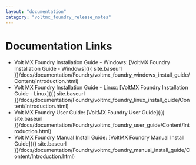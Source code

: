 ```yaml
---
layout: "documentation"
category: "voltmx_foundry_release_notes"
---
```

                          

Documentation Links
===================

*   Volt MX Foundry Installation Guide - Windows: [VoltMX Foundry Installation Guide - Windows]({{ site.baseurl }}/docs/documentation/Foundry/voltmx_foundry_windows_install_guide/Content/Introduction.html)
*   Volt MX Foundry Installation Guide - Linux: [VoltMX Foundry Installation Guide - Linux]({{ site.baseurl }}/docs/documentation/Foundry/voltmx_foundry_linux_install_guide/Content/Introduction.html)
*   Volt MX Foundry User Guide: [VoltMX Foundry User Guide]({{ site.baseurl }}/docs/documentation/Foundry/voltmx_foundry_user_guide/Content/Introduction.html)
*   Volt MX Foundry Manual Install Guide: [VoltMX Foundry Manual Install Guide]({{ site.baseurl }}/docs/documentation/Foundry/voltmx_foundry_manual_install_guide/Content/Introduction.html)
